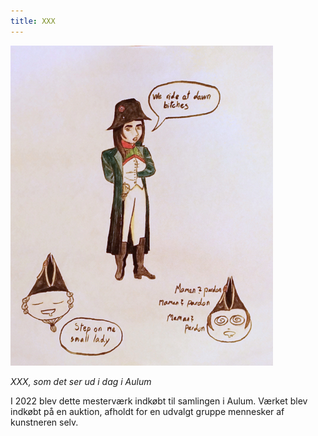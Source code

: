 ```yaml
---
title: XXX
---
```


[![XXX](/img/art/napo_LRes_front.jpg)](/img/art/napo_HRes_front.jpg)

*XXX, som det ser ud i dag i Aulum*

I 2022 blev dette mesterværk indkøbt til samlingen i Aulum. Værket blev indkøbt på en auktion, afholdt for en udvalgt gruppe mennesker af kunstneren selv.